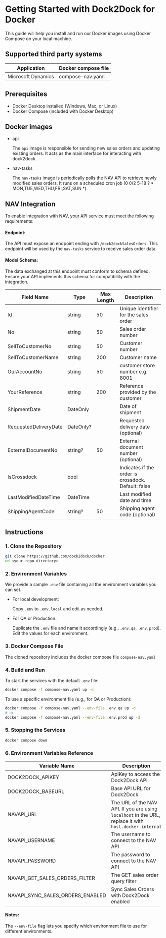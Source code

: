# Getting Started with Dock2Dock for Docker

This guide will help you install and run our Docker images using Docker Compose on your local machine.

## Supported third party systems

| Application        | Docker compose file            |
|--------------------|--------------------------------|
| Microsoft Dynamics | compose-nav.yaml               |

## Prerequisites

- Docker Desktop installed (Windows, Mac, or Linux)
- Docker Compose (included with Docker Desktop)

## Docker images

- api 

  The `api` image is responsible for sending new sales orders and updating existing orders. It acts as the main interface for interacting with dock2dock.

- nav-tasks

  The `nav-tasks` image is periodically polls the NAV API to retrieve newly modified sales orders. It runs on a scheduled cron job (0 0/2 5-18 ? * MON,TUE,WED,THU,FRI,SAT,SUN *). 

## NAV Integration

To enable integration with NAV, your API service must meet the following requirements:

#### Endpoint:

The API must expose an endpoint ending with `/dock2dockSalesOrders`. This endpoint will be used by the `nav-tasks` service to receive sales order data.

#### Model Schema:

The data exchanged at this endpoint must conform to schema defined. Ensure your API implements this schema for compatibility with the integration.

| Field Name        | Type            | Max Length | Description | 
|-------------------|-----------------|-|------------|
| Id                    |	string  | 50 |Unique identifier for the sales order |
| No                    |	string  | 50 |Sales order number |
| SellToCustomerNo      |	string  | 50 |Customer number |
| SellToCustomerName    |	string	| 200 |Customer name |
| OurAccountNo	        |string	    | 50 |customer store number e.g. 8001 |
| YourReference         | string	| 200 |Reference provided by the customer |
| ShipmentDate          |DateOnly   |  |Date of shipment |
| RequestedDeliveryDate	|DateOnly?	|  |Requested delivery date (optional) |
| ExternalDocumentNo    |	string?	| 50 |External document number (optional) |
| IsCrossdock           |	bool	|  | Indicates if the order is crossdock. Default: false |
| LastModifiedDateTime  |DateTime	|  |Last modified date and time |
| ShippingAgentCode	    | string?	| 50 |Shipping agent code (optional) |

## Instructions

### 1. Clone the Repository

```bash
git clone https://github.com/dock2dock/docker
cd <your-repo-directory>
```

### 2. Environment Variables

We provide a sample `.env` file containing all the environment variables you can set.

- For local development:

    Copy `.env` to `.env.local` and edit as needed.

- For QA or Production:

    Duplicate the `.env` file and name it accordingly (e.g., `.env.qa`, `.env.prod`).
    Edit the values for each environment.

### 3. Docker Compose File

The cloned repository includes the docker compose file `compose-nav.yaml`

### 4. Build and Run

To start the services with the default `.env` file:

```bash
docker compose -f compose-nav.yaml up -d
```

To use a specific environment file (e.g., for QA or Production):

```bash
docker compose -f compose-nav.yaml --env-file .env.qa up -d
# or
docker compose -f compose-nav.yaml --env-file .env.prod up -d
```

### 5. Stopping the Services

```bash
docker compose down
```

### 6. Environment Variables Reference

| Variable Name     | Description                              |
|-------------------|------------------------------------------|
| DOCK2DOCK_APIKEY | ApiKey to access the Dock2Dock API       |
| DOCK2DOCK_BASEURL | Base API URL for Dock2Dock |
| NAVAPI_URL | The URL of the NAV API. If you are using `localhost` in the URL, replace it with `host.docker.internal`    |
| NAVAPI_USERNAME | The username to connect to the NAV API   | 
| NAVAPI_PASSWORD | The password to connect to the NAV API   | 
| NAVAPI_GET_SALES_ORDERS_FILTER | The GET sales order query filter         |
| NAVAPI_SYNC_SALES_ORDERS_ENABLED | Sync Sales Orders with Dock2Dock enabled |

#### Notes:

The `--env-file` flag lets you specify which environment file to use for different environments.